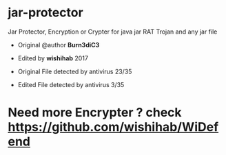 # jar-protector
Jar Protector, Encryption or Crypter for java jar RAT Trojan and any jar file

- Original @author **Burn3diC3**
- Edited by **wishihab** 2017

 
 - Original File detected by antivirus
 23/35
 
 - Edited File detected by antivirus
 3/35
 
 
 
 
 # Need more Encrypter ? check https://github.com/wishihab/WiDefend
 
 

